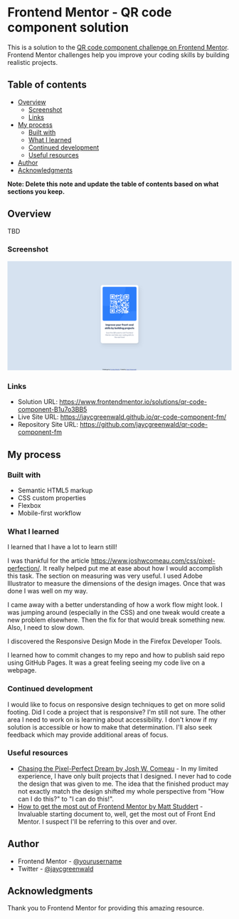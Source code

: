 # Frontend Mentor - QR code component solution

This is a solution to the [QR code component challenge on Frontend Mentor](https://www.frontendmentor.io/challenges/qr-code-component-iux_sIO_H). Frontend Mentor challenges help you improve your coding skills by building realistic projects. 

## Table of contents

- [Overview](#overview)
  - [Screenshot](#screenshot)
  - [Links](#links)
- [My process](#my-process)
  - [Built with](#built-with)
  - [What I learned](#what-i-learned)
  - [Continued development](#continued-development)
  - [Useful resources](#useful-resources)
- [Author](#author)
- [Acknowledgments](#acknowledgments)

**Note: Delete this note and update the table of contents based on what sections you keep.**

## Overview

TBD

### Screenshot

![](./screenshot.png)

### Links

- Solution URL: https://www.frontendmentor.io/solutions/qr-code-component-B1u7o3BB5
- Live Site URL: https://jaycgreenwald.github.io/qr-code-component-fm/
- Repository Site URL: https://github.com/jaycgreenwald/qr-code-component-fm

## My process

### Built with

- Semantic HTML5 markup
- CSS custom properties
- Flexbox
- Mobile-first workflow

### What I learned

I learned that I have a lot to learn still! 

I was thankful for the article https://www.joshwcomeau.com/css/pixel-perfection/. It really helped put me at ease about how I would accomplish this task. The section on measuring was very useful. I used Adobe Illustrator to measure the dimensions of the design images. Once that was done I was well on my way.

I came away with a better understanding of how a work flow might look. I was jumping around (especially in the CSS) and one tweak would create a new problem elsewhere. Then the fix for that would break something new. Also, I need to slow down. 

I discovered the Responsive Design Mode in the Firefox Developer Tools. 

I learned how to commit changes to my repo and how to publish said repo using GitHub Pages. It was a great feeling seeing my code live on a webpage.

### Continued development

I would like to focus on responsive design techniques to get on more solid footing. Did I code a project that is responsive? I'm still not sure. The other area I need to work on is learning about accessibility. I don't know if my solution is accessible or how to make that determination. I'll also seek feedback which may provide additional areas of focus.

### Useful resources

- [Chasing the Pixel-Perfect Dream by Josh W. Comeau](https://www.joshwcomeau.com/css/pixel-perfection/) - In my limited experience, I have only built projects that I designed. I never had to code the design that was given to me. The idea that the finished product may not exactly match the design shifted my whole perspective from "How can I do this?" to "I can do this!". 
- [How to get the most out of Frontend Mentor by Matt Studdert](https://medium.com/frontend-mentor/how-to-get-the-most-out-of-frontend-mentor-bdd6fdc25cb8) - Invaluable starting document to, well, get the most out of Front End Mentor. I suspect I'll be referring to this over and over.

## Author

- Frontend Mentor - [@yourusername](https://www.frontendmentor.io/profile/yourusername)
- Twitter - [@jaycgreenwald](https://www.twitter.com/jaycgreenwald)

## Acknowledgments

Thank you to Frontend Mentor for providing this amazing resource.